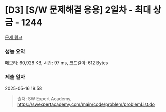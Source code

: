 # [D3] [S/W 문제해결 응용] 2일차 - 최대 상금 - 1244 

[문제 링크](https://swexpertacademy.com/main/code/problem/problemDetail.do?contestProbId=AV15Khn6AN0CFAYD) 

### 성능 요약

메모리: 60,928 KB, 시간: 97 ms, 코드길이: 612 Bytes

### 제출 일자

2025-05-16 19:58



> 출처: SW Expert Academy, https://swexpertacademy.com/main/code/problem/problemList.do